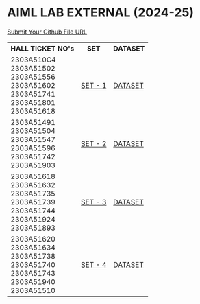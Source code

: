 # AIML LAB EXTERNAL (2024-25)
<a href = "https://forms.gle/T6pQ7DjAwnmv4KBd8">Submit Your Github File URL</a>
<table>
  <tr>
    <th>HALL TICKET NO's</th>
    <th>SET</th>
    <th>DATASET</th>
  </tr>
  <tr>
    <td>2303A510C4<br>
        2303A51502<br>
        2303A51556<br>
        2303A51602<br>
        2303A51741<br>
        2303A51801<br>
        2303A51618</td>
    <td><a href = "https://drive.google.com/file/d/13c9FP2d02Ovw5mPi0sj-SX4DM-rBwJem/view?usp=drive_link">SET - 1</a></td>
    <td><a href = "https://people.sc.fsu.edu/~jburkardt/data/csv/hw_200.csv">DATASET</a></td>
  </tr>
  <tr>
    <td>2303A51491<br>
        2303A51504<br>
        2303A51547<br>
        2303A51596<br>
        2303A51742<br>
        2303A51903</td>
    <td><a href = "https://drive.google.com/file/d/1NMN5Gg9l3EfnUlx7hc8_zOeuSNSFuPrA/view?usp=drive_link">SET - 2</a></td>
    <td><a href = "https://www.kaggle.com/datasets/satayjit/student-performance-bd">DATASET</a></td>
  </tr>
  <tr>
    <td>2303A51618<br>
        2303A51632<br>
        2303A51735<br>
        2303A51739<br>
        2303A51744<br>
        2303A51924<br>
        2303A51893</td>
    <td><a href = "https://drive.google.com/file/d/1nxyrJx_PIvLosEBS2P1T-76v31rEvBRY/view?usp=drive_link">SET - 3</a></td>
    <td><a href = "https://www.kaggle.com/datasets/taweilo/loan-approval-classification-data">DATASET</a></td>
  </tr>
  <tr>
    <td>2303A51620<br>
        2303A51634<br>
        2303A51738<br>
        2303A51740<br>
        2303A51743<br>
        2303A51940<br>
        2303A51510</td>
    <td><a href = "https://drive.google.com/file/d/1bNVbeopLhRh1yPMKuH8vTnhK7PGhULmb/view?usp=drive_link">SET - 4</a></td>
    <td><a href = "https://www.kaggle.com/datasets/zeeshier/weather-forecast-dataset">DATASET</a></td>
  </tr>
</table>
